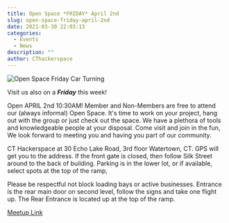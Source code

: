 ```yaml
---
title: Open Space *FRIDAY* April 2nd
slug: open-space-friday-april-2nd
date: 2021-03-30 22:03:13
categories:
  - Events
  - News
description: ""
author: CThackerspace
---
```


![Open Space Friday Car Turning](/uploads/2021/03/open-space-friday-car-turning.jpg)

Visit us also on a **_Friday_** this week!

Open APRIL 2nd 10:30AM! Member and Non-Members are free to attend our (always informal) Open Space. It's time to work on your project, hang out with the group or just check out the space. We have a plethora of tools and knowledgeable people at your disposal. Come visit and join in the fun, We look forward to meeting you and having you part of our community.

CT Hackerspace at 30 Echo Lake Road, 3rd floor Watertown, CT. GPS will get you to the address. If the front gate is closed, then follow Silk Street around to the back of building. Parking is in the lower lot, or if available, select spots at the top of the ramp,

Please be respectful not block loading bays or active businesses. Entrance is the rear main door on second level, follow the signs and take one flight up. The Rear Entrance is located up at the top of the ramp.

[Meetup Link](https://www.meetup.com/CT-Hackerspace/events/277271897)
